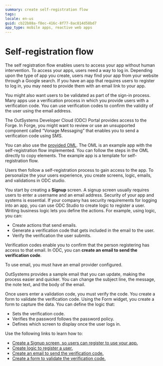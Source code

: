 ```yaml
---
summary: create self-registration flow  
tags:
locale: en-us
guid: cb22b88a-f8ec-416c-8f77-8ac814d58bd7
app_type: mobile apps, reactive web apps
---
```


# Self-registration flow
The self registration flow enables users to access your app without human intervention. To access your apps, users need  a way to log in. Depending upon the type of app you create, users may find your app from your  website through a Google search. If you have an app that requires users to register to log in, you may need to provide them with an email link to your app.

You might also want users to be validated as part of the sign-in process. Many apps use a verification process in which you provide users with a verification code. You can use verification codes to confirm the validity of the user using the email address.

<div class="info" markdown="1">

The OutSystems Developer Cloud (ODC) Portal provides access to the Forge. In Forge, you might want to review or use an unsupported component called “Vonage Messaging” that enables you to send a verification code using SMS.

</div>

You can also use the [provided OML](./resources/SampleApp.oml). The OML is an example app with the self-registration flow implemented. You can follow the steps in the OML directly to copy elements. The example app is a template for self-registration flow.

Users then follow a self-registration process to gain access to the app. To personalize the your users experience, you create screens, logic, emails, and validations in ODC studio.

You start by creating a **Signup** screen. A signup screen usually requires users to enter a username and an email address. Security of your app and systems is essential. If your company has security requirements for logging into an app, you can use ODC Studio to create logic to register a user. Writing business logic lets you define the actions. For example, using logic, you can:

* Create actions that send emails.
* Generate a verification code that gets included in the email to the user.
* Verify the verification the user submits.

Verification codes enable you to confirm that the person registering has access to that email. In ODC, you can **create an email to send the verification code**.

<div class="info" markdown="1">

To use email, you must have an email provider configured.

</div>

OutSystems provides a sample email that you can update, making the process easier and quicker. You can change the subject line, the message, the note text, and the body of the email.

Once users enter a validation code, you must verify the code. You create a form to validate the verification code. Using the Form widget, you create a form to capture the data. You can define the logic that:

* Sets the verification code.
* Verifies the password follows the password policy.
* Defines which screen to display once the user logs in.

Use the following links to learn how to:

* [Create a Signup screen, so users can register to use your app.](./screen.md)
* [Create logic to register a user.](./logic.md)
* [Create an email to send the verification code.](./email.md)
* [Create a form to validate the verification code.](./create-validation-form.md)

